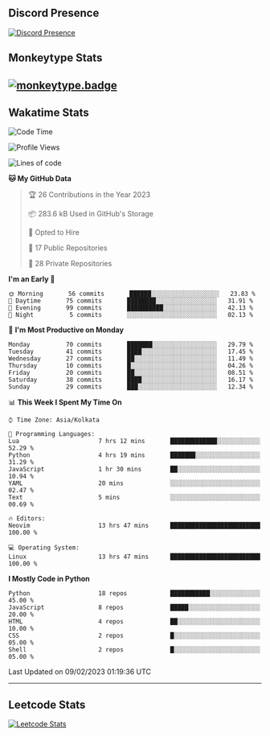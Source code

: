 ## Discord Presence
[![Discord Presence](https://lanyard.cnrad.dev/api/534981034400284712)](https://discord.com/users/534981034400284712)

## Monkeytype Stats
[![monkeytype.badge]][monkeytype]
---

## Wakatime Stats
<!--START_SECTION:waka-->
![Code Time](http://img.shields.io/badge/Code%20Time-453%20hrs%2046%20mins-blue)

![Profile Views](http://img.shields.io/badge/Profile%20Views-189-blue)

![Lines of code](https://img.shields.io/badge/From%20Hello%20World%20I%27ve%20Written-3%20Million%20lines%20of%20code-blue)

**🐱 My GitHub Data** 

> 🏆 26 Contributions in the Year 2023
 > 
> 📦 283.6 kB Used in GitHub's Storage 
 > 
> 💼 Opted to Hire
 > 
> 📜 17 Public Repositories 
 > 
> 🔑 28 Private Repositories  
 > 
**I'm an Early 🐤** 

```text
🌞 Morning       56 commits       ██████░░░░░░░░░░░░░░░░░░░   23.83 % 
🌆 Daytime       75 commits       ████████░░░░░░░░░░░░░░░░░   31.91 % 
🌃 Evening       99 commits       ██████████░░░░░░░░░░░░░░░   42.13 % 
🌙 Night          5 commits       ░░░░░░░░░░░░░░░░░░░░░░░░░   02.13 % 

```
📅 **I'm Most Productive on Monday** 

```text
Monday          70 commits       ███████░░░░░░░░░░░░░░░░░░   29.79 % 
Tuesday         41 commits       ████░░░░░░░░░░░░░░░░░░░░░   17.45 % 
Wednesday       27 commits       ██░░░░░░░░░░░░░░░░░░░░░░░   11.49 % 
Thursday        10 commits       █░░░░░░░░░░░░░░░░░░░░░░░░   04.26 % 
Friday          20 commits       ██░░░░░░░░░░░░░░░░░░░░░░░   08.51 % 
Saturday        38 commits       ████░░░░░░░░░░░░░░░░░░░░░   16.17 % 
Sunday          29 commits       ███░░░░░░░░░░░░░░░░░░░░░░   12.34 % 

```


📊 **This Week I Spent My Time On** 

```text
⌚︎ Time Zone: Asia/Kolkata

💬 Programming Languages: 
Lua                      7 hrs 12 mins       █████████████░░░░░░░░░░░░   52.29 % 
Python                   4 hrs 19 mins       ███████░░░░░░░░░░░░░░░░░░   31.29 % 
JavaScript               1 hr 30 mins        ██░░░░░░░░░░░░░░░░░░░░░░░   10.94 % 
YAML                     20 mins             ░░░░░░░░░░░░░░░░░░░░░░░░░   02.47 % 
Text                     5 mins              ░░░░░░░░░░░░░░░░░░░░░░░░░   00.69 % 

🔥 Editors: 
Neovim                   13 hrs 47 mins      █████████████████████████   100.00 % 

💻 Operating System: 
Linux                    13 hrs 47 mins      █████████████████████████   100.00 % 

```

**I Mostly Code in Python** 

```text
Python                   18 repos            ███████████░░░░░░░░░░░░░░   45.00 % 
JavaScript               8 repos             █████░░░░░░░░░░░░░░░░░░░░   20.00 % 
HTML                     4 repos             ██░░░░░░░░░░░░░░░░░░░░░░░   10.00 % 
CSS                      2 repos             █░░░░░░░░░░░░░░░░░░░░░░░░   05.00 % 
Shell                    2 repos             █░░░░░░░░░░░░░░░░░░░░░░░░   05.00 % 

```



 Last Updated on 09/02/2023 01:19:36 UTC
<!--END_SECTION:waka-->
---

## Leetcode Stats
[![Leetcode Stats](https://leetcard.jacoblin.cool/Dhanus007?theme=dark&extension=activity&border=3&radius=30)](https://leetcode.com/Dhanus007)


[monkeytype.badge]: https://img.shields.io/endpoint?style=for-the-badge&url=https%3A%2F%2Fmonkeytype-badge-vhd5lan7mmhz.runkit.sh%3Fmessage%3D122wpm%26label%3Dmonkeytype%26logoVariant%3Done
[monkeytype]: https://monkeytype.com/profile/dhanus
